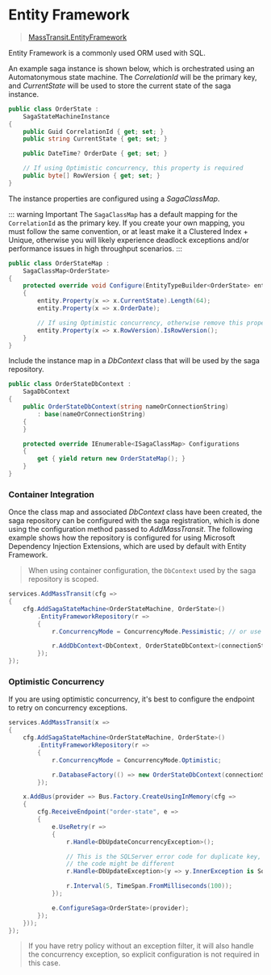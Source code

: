# Entity Framework

> [MassTransit.EntityFramework](https://www.nuget.org/packages/MassTransit.EntityFramework)

Entity Framework is a commonly used ORM used with SQL.

An example saga instance is shown below, which is orchestrated using an Automatonymous state machine. The _CorrelationId_ will be the primary key, and _CurrentState_ will be used to store the current state of the saga instance. 

```cs
public class OrderState :
    SagaStateMachineInstance
{
    public Guid CorrelationId { get; set; }
    public string CurrentState { get; set; }

    public DateTime? OrderDate { get; set; }

    // If using Optimistic concurrency, this property is required
    public byte[] RowVersion { get; set; }
}
```

The instance properties are configured using a _SagaClassMap_. 

::: warning Important
The `SagaClassMap` has a default mapping for the `CorrelationId` as the primary key. If you create your own mapping, you must follow the same convention, or at least make it a Clustered Index + Unique, otherwise you will likely experience deadlock exceptions and/or performance issues in high throughput scenarios.
:::

```cs
public class OrderStateMap : 
    SagaClassMap<OrderState>
{
    protected override void Configure(EntityTypeBuilder<OrderState> entity, ModelBuilder model)
    {
        entity.Property(x => x.CurrentState).Length(64);
        entity.Property(x => x.OrderDate);

        // If using Optimistic concurrency, otherwise remove this property
        entity.Property(x => x.RowVersion).IsRowVersion();
    }
}
```

Include the instance map in a _DbContext_ class that will be used by the saga repository.

```cs
public class OrderStateDbContext : 
    SagaDbContext
{
    public OrderStateDbContext(string nameOrConnectionString) 
        : base(nameOrConnectionString)
    {
    }

    protected override IEnumerable<ISagaClassMap> Configurations
    {
        get { yield return new OrderStateMap(); }
    }
}
```

### Container Integration

Once the class map and associated _DbContext_ class have been created, the saga repository can be configured with the saga registration, which is done using the configuration method passed to _AddMassTransit_. The following example shows how the repository is configured for using Microsoft Dependency Injection Extensions, which are used by default with Entity Framework.

> When using container configuration, the `DbContext` used by the saga repository is scoped.

```cs
services.AddMassTransit(cfg =>
{
    cfg.AddSagaStateMachine<OrderStateMachine, OrderState>()
        .EntityFrameworkRepository(r =>
        {
            r.ConcurrencyMode = ConcurrencyMode.Pessimistic; // or use Optimistic, which requires RowVersion

            r.AddDbContext<DbContext, OrderStateDbContext>(connectionString)
        });
});
```

### Optimistic Concurrency

If you are using optimistic concurrency, it's best to configure the endpoint to retry on concurrency exceptions.

```cs
services.AddMassTransit(x =>
{
    cfg.AddSagaStateMachine<OrderStateMachine, OrderState>()
        .EntityFrameworkRepository(r =>
        {
            r.ConcurrencyMode = ConcurrencyMode.Optimistic;

            r.DatabaseFactory(() => new OrderStateDbContext(connectionString));
        });

    x.AddBus(provider => Bus.Factory.CreateUsingInMemory(cfg =>
    {
        cfg.ReceiveEndpoint("order-state", e =>
        {
            e.UseRetry(r => 
            {
                r.Handle<DbUpdateConcurrencyException>();

                // This is the SQLServer error code for duplicate key, if you are using another database,
                // the code might be different
                r.Handle<DbUpdateException>(y => y.InnerException is SqlException e && e.Number == 2627);

                r.Interval(5, TimeSpan.FromMilliseconds(100));
            });

            e.ConfigureSaga<OrderState>(provider);
        });
    }));
});
```

> If you have retry policy without an exception filter, it will also handle the concurrency exception, so explicit configuration is not required in this case.

